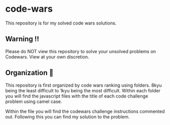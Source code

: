 # code-wars
This repository is for my solved code wars solutions. 

## Warning :bangbang:
Please do NOT view this repository to solve your unsolved problems on Codewars. View at your own discretion. 


## Organization  :dizzy:
This repository is first organized by code wars ranking using folders. 8kyu being the least difficult to 1kyu being the most difficult. Within each folder you will find the javascript files with the title of each code challenge problem using camel case. 

Within the file you will find the codewars challenge instructions commented out. Following this you can find my solution to the problem. 
